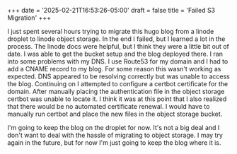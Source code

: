 +++
date = '2025-02-21T16:53:26-05:00'
draft = false
title = 'Failed S3 Migration'
+++

I just spent several hours trying to migrate this hugo blog from a linode droplet to linode object storage.
In the end I failed, but I learned a lot in the process. The linode docs were helpful, but I think they were
a little bit out of date. I was able to get the bucket setup and the blog deployed there. I ran into some problems
with my DNS. I use Route53 for my domain and I had to add a CNAME record to my blog. For some reason this wasn't working
as expected. DNS appeared to be resolving correctly but was unable to access the blog. Continuing on I attempted to
configure a certbot certificate for the domain. After manually placing the authentication file in the object storage
certbot was unable to locate it. I think it was at this point that I also realized that there would be no automated
certificate renewal. I would have to manually run certbot and place the new files in the object storage bucket.

I'm going to keep the blog on the droplet for now. It's not a big deal and I don't want to deal with the hassle of migrating
to object storage. I may try again in the future, but for now I'm just going to keep the blog where it is.
